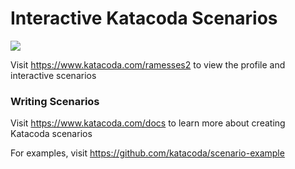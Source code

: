 # Interactive Katacoda Scenarios

[![](http://shields.katacoda.com/katacoda/ramesses2/count.svg)](https://www.katacoda.com/ramesses2 "Get your profile on Katacoda.com")

Visit https://www.katacoda.com/ramesses2 to view the profile and interactive scenarios

### Writing Scenarios
Visit https://www.katacoda.com/docs to learn more about creating Katacoda scenarios

For examples, visit https://github.com/katacoda/scenario-example
